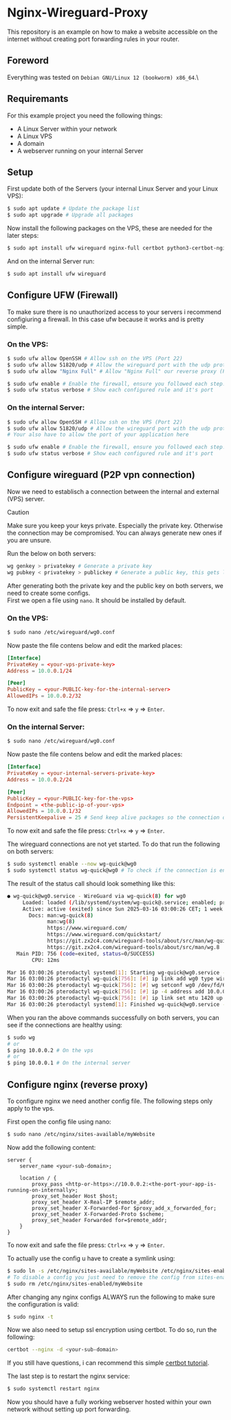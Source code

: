 # Nginx-Wireguard-Proxy
This repository is an example on how to make a website accessible on the internet without creating port forwarding rules in your router.

## Foreword
Everything was tested on `Debian GNU/Linux 12 (bookworm) x86_64`.\

## Requiremants
For this example project you need the following things:
- A Linux Server within your network
- A Linux VPS
- A domain
- A webserver running on your internal Server

## Setup
First update both of the Servers (your internal Linux Server and your Linux VPS):
```bash
$ sudo apt update # Update the package list
$ sudo apt upgrade # Upgrade all packages
```

Now install the following packages on the VPS, these are needed for the later steps:
```bash
$ sudo apt install ufw wireguard nginx-full certbot python3-certbot-nginx
```

And on the internal Server run:
```bash
$ sudo apt install ufw wireguard
```

## Configure UFW (Firewall)
To make sure there is no unauthorized access to your servers i recommend configiuring a firewall. In this case ufw because it works and is pretty simple.

### On the VPS:
```bash
$ sudo ufw allow OpenSSH # Allow ssh on the VPS (Port 22)
$ sudo ufw allow 51820/udp # Allow the wireguard port with the udp protocol
$ sudo ufw allow "Nginx Full" # Allow "Nginx Full" our reverse proxy (Port 80 and 443)

$ sudo ufw enable # Enable the firewall, ensure you followed each step. Otherwise it may be so that you can't access your server over ssh.
$ sudo ufw status verbose # Show each configured rule and it's port
```

### On the internal Server:
```bash
$ sudo ufw allow OpenSSH # Allow ssh on the VPS (Port 22)
$ sudo ufw allow 51820/udp # Allow the wireguard port with the udp protocol
# Your also have to allow the port of your application here

$ sudo ufw enable # Enable the firewall, ensure you followed each step. Otherwise it may be so that you can't access your server over ssh.
$ sudo ufw status verbose # Show each configured rule and it's port
```

## Configure wireguard (P2P vpn connection)
Now we need to establisch a connection between the internal and external (VPS) server.

> [!CAUTION]
> Make sure you keep your keys private. Especially the private key. Otherwise the connection may be compromised. You can always generate new ones if you are unsure.

Run the below on both servers:
```bash
wg genkey > privatekey # Generate a private key 
wg pubkey < privatekey > publickey # Generate a public key, this gets later deployed to the oppisit server
```

After generating both the private key and the public key on both servers, we need to create some configs.\
First we open a file using `nano`. It should be installed by default.

### On the VPS:
```bash
$ sudo nano /etc/wireguard/wg0.conf
```

Now paste the file contens below and edit the marked places:
```toml
[Interface]
PrivateKey = <your-vps-private-key>
Address = 10.0.0.1/24

[Peer]
PublicKey = <your-PUBLIC-key-for-the-internal-server>
AllowedIPs = 10.0.0.2/32
```

To now exit and safe the file press: `Ctrl+x` => `y` => `Enter`.

### On the internal Server:
```bash
$ sudo nano /etc/wireguard/wg0.conf
```

Now paste the file contens below and edit the marked places:
```toml
[Interface]
PrivateKey = <your-internal-servers-private-key>
Address = 10.0.0.2/24

[Peer]
PublicKey = <your-PUBLIC-key-for-the-vps>
Endpoint = <the-public-ip-of-your-vps>
AllowedIPs = 10.0.0.1/32
PersistentKeepalive = 25 # Send keep alive packages so the connection doesn't break
```

To now exit and safe the file press: `Ctrl+x` => `y` => `Enter`.

The wireguard connections are not yet started. To do that run the following on both servers:
```bash
$ sudo systemctl enable --now wg-quick@wg0
$ sudo systemctl status wg-quick@wg0 # To check if the connection is enabled
```

The result of the status call should look something like this:
```bash
● wg-quick@wg0.service - WireGuard via wg-quick(8) for wg0
     Loaded: loaded (/lib/systemd/system/wg-quick@.service; enabled; preset: enabled)
     Active: active (exited) since Sun 2025-03-16 03:00:26 CET; 1 week 4 days ago
       Docs: man:wg-quick(8)
             man:wg(8)
             https://www.wireguard.com/
             https://www.wireguard.com/quickstart/
             https://git.zx2c4.com/wireguard-tools/about/src/man/wg-quick.8
             https://git.zx2c4.com/wireguard-tools/about/src/man/wg.8
   Main PID: 756 (code=exited, status=0/SUCCESS)
        CPU: 12ms

Mar 16 03:00:26 pterodactyl systemd[1]: Starting wg-quick@wg0.service - WireGuard via wg-quick(8) for wg0...
Mar 16 03:00:26 pterodactyl wg-quick[756]: [#] ip link add wg0 type wireguard
Mar 16 03:00:26 pterodactyl wg-quick[756]: [#] wg setconf wg0 /dev/fd/63
Mar 16 03:00:26 pterodactyl wg-quick[756]: [#] ip -4 address add 10.0.0.3/24 dev wg0
Mar 16 03:00:26 pterodactyl wg-quick[756]: [#] ip link set mtu 1420 up dev wg0
Mar 16 03:00:26 pterodactyl systemd[1]: Finished wg-quick@wg0.service - WireGuard via wg-quick(8) for wg0.
```

When you ran the above commands successfully on both servers, you can see if the connections are healthy using:
```bash
$ sudo wg
# or
$ ping 10.0.0.2 # On the vps
# or
$ ping 10.0.0.1 # On the internal server
```

## Configure nginx (reverse proxy)
To configure nginx we need another config file. The following steps only apply to the vps.

First open the config file using nano:
```bash
$ sudo nano /etc/nginx/sites-available/myWebsite
```

Now add the following content:
```nginx
server {
    server_name <your-sub-domain>;

    location / {
        proxy_pass <http-or-https>://10.0.0.2:<the-port-your-app-is-running-on-internally>;
        proxy_set_header Host $host;
        proxy_set_header X-Real-IP $remote_addr;
        proxy_set_header X-Forwarded-For $proxy_add_x_forwarded_for;
        proxy_set_header X-Forwarded-Proto $scheme;
        proxy_set_header Forwarded for=$remote_addr;
    }
}
```

To now exit and safe the file press: `Ctrl+x` => `y` => `Enter`.

To actually use the config u have to create a symlink using:
```bash
$ sudo ln -s /etc/nginx/sites-available/myWebsite /etc/nginx/sites-enabled/
# To disable a config you just need to remove the config from sites-enabled
$ sudo rm /etc/nginx/sites-enabled/myWebsite
```

After changing any nginx configs ALWAYS run the following to make sure the configuration is valid:
```bash
$ sudo nginx -t
```

Now we also need to setup ssl encryption using certbot. To do so, run the following:
```bash
certbot --nginx -d <your-sub-domain>
```

If you still have questions, i can recommend this simple [certbot tutorial](https://www.digitalocean.com/community/tutorials/how-to-secure-nginx-with-let-s-encrypt-on-ubuntu-20-04).

The last step is to restart the nginx service:
```bash
$ sudo systemctl restart nginx
```

Now you should have a fully working webserver hosted within your own network without setting up port forwarding.
